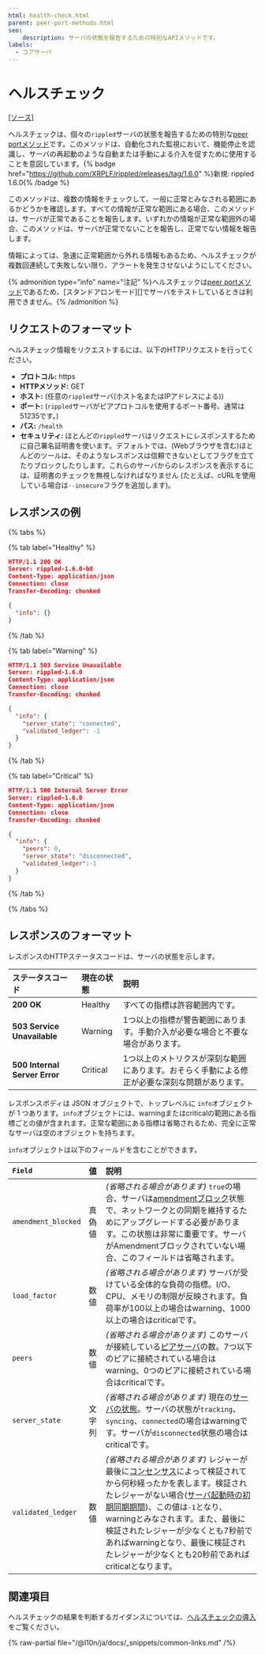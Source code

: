 ```yaml
---
html: health-check.html
parent: peer-port-methods.html
seo:
    description: サーバの状態を報告するための特別なAPIメソッドです。
labels:
  - コアサーバ
---
```

# ヘルスチェック
[[ソース]](https://github.com/XRPLF/rippled/blob/de0c52738785de8bf837f9124da65c7905e7bb5a/src/ripple/overlay/impl/OverlayImpl.cpp#L1084-L1168 "ソース")

ヘルスチェックは、個々の`rippled`サーバの状態を報告するための特別な[peer portメソッド](index.md)です。このメソッドは、自動化された監視において、機能停止を認識し、サーバの再起動のような自動または手動による介入を促すために使用することを意図しています。{% badge href="https://github.com/XRPLF/rippled/releases/tag/1.6.0" %}新規: rippled 1.6.0{% /badge %}

このメソッドは、複数の情報をチェックして、一般に正常とみなされる範囲にあるかどうかを確認します。すべての情報が正常な範囲にある場合、このメソッドは、サーバが正常であることを報告します。いずれかの情報が正常な範囲外の場合、このメソッドは、サーバが正常でないことを報告し、正常でない情報を報告します。

情報によっては、急速に正常範囲から外れる情報もあるため、ヘルスチェックが複数回連続して失敗しない限り、アラートを発生させないようにしてください。

{% admonition type="info" name="注記" %}ヘルスチェックは[peer portメソッド](index.md)であるため、[スタンドアロンモード][]でサーバをテストしているときは利用できません。{% /admonition %}


## リクエストのフォーマット

ヘルスチェック情報をリクエストするには、以下のHTTPリクエストを行ってください。

- **プロトコル:** https
- **HTTPメソッド:** GET
- **ホスト:** (任意の`rippled`サーバ(ホスト名またはIPアドレスによる))
- **ポート:** (`rippled`サーバがピアプロトコルを使用するポート番号、通常は51235です。)
- **パス:** `/health`
- **セキュリティ:** ほとんどの`rippled`サーバはリクエストにレスポンスするために自己署名証明書を使います。デフォルトでは、(Webブラウザを含む)ほとんどのツールは、そのようなレスポンスは信頼できないとしてフラグを立てたりブロックしたりします。これらのサーバからのレスポンスを表示するには、証明書のチェックを無視しなければなりません (たとえば、cURLを使用している場合は`--insecure`フラグを追加します)。

<!-- TODO: link a tutorial for how to run rippled with a non-self-signed TLS cert -->

## レスポンスの例

{% tabs %}

{% tab label="Healthy" %}
```json
HTTP/1.1 200 OK
Server: rippled-1.6.0-b8
Content-Type: application/json
Connection: close
Transfer-Encoding: chunked

{
  "info": {}
}
```
{% /tab %}

{% tab label="Warning" %}
```json
HTTP/1.1 503 Service Unavailable
Server: rippled-1.6.0
Content-Type: application/json
Connection: close
Transfer-Encoding: chunked

{
  "info": {
    "server_state": "connected",
    "validated_ledger": -1
  }
}
```
{% /tab %}

{% tab label="Critical" %}
```json
HTTP/1.1 500 Internal Server Error
Server: rippled-1.6.0
Content-Type: application/json
Connection: close
Transfer-Encoding: chunked

{
  "info": {
    "peers": 0,
    "server_state": "disconnected",
    "validated_ledger":-1
  }
}
```
{% /tab %}

{% /tabs %}

## レスポンスのフォーマット

レスポンスのHTTPステータスコードは、サーバの状態を示します。

| ステータスコード                 | 現在の状態     | 説明                          |
|:------------------------------|:--------------|:-----------------------------|
| **200 OK**                    | Healthy       | すべての指標は許容範囲内です。 |
| **503 Service Unavailable**   | Warning       | 1つ以上の指標が警告範囲にあります。手動介入が必要な場合と不要な場合があります。 |
| **500 Internal Server Error** | Critical      | 1つ以上のメトリクスが深刻な範囲にあります。おそらく手動による修正が必要な深刻な問題があります。 |

レスポンスボディは JSON オブジェクトで、トップレベルに `info`オブジェクトが 1 つあります。`info`オブジェクトには、warningまたはcriticalの範囲にある指標ごとの値が含まれます。正常な範囲にある指標は省略されるため、完全に正常なサーバは空のオブジェクトを持ちます。

`info`オブジェクトは以下のフィールドを含むことができます。

| `Field`             | 値    | 説明                                          |
|:--------------------|:------|:---------------------------------------------|
| `amendment_blocked` | 真偽値 | _(省略される場合があります)_ `true`の場合、サーバは[amendmentブロック](../../../concepts/networks-and-servers/amendments.md#amendment-blocked-servers)状態で、ネットワークとの同期を維持するためにアップグレードする必要があります。この状態は非常に重要です。サーバがAmendmentブロックされていない場合、このフィールドは省略されます。 |
| `load_factor`       | 数値   | _(省略される場合があります)_ サーバが受けている全体的な負荷の指標。I/O、CPU、メモリの制限が反映されます。負荷率が100以上の場合はwarning、1000以上の場合はcriticalです。 |
| `peers`             | 数値   | _(省略される場合があります)_ このサーバが接続している[ピアサーバ](../../../concepts/networks-and-servers/peer-protocol.md)の数。7つ以下のピアに接続されている場合はwarning、0つのピアに接続されている場合はcriticalです。 |
| `server_state`      | 文字列 | _(省略される場合があります)_ 現在の[サーバの状態](../api-conventions/rippled-server-states.md)。サーバの状態が`tracking`、`syncing`、`connected`の場合はwarningです。サーバが`disconnected`状態の場合はcriticalです。 |
| `validated_ledger`  | 数値   | _(省略される場合があります)_ レジャーが最後に[コンセンサス](../../../concepts/consensus-protocol/index.md)によって検証されてから何秒経ったかを表します。検証されたレジャーがない場合([サーバ起動時の初期同期期間](../../../infrastructure/troubleshooting/server-doesnt-sync.md#normal-syncing-behavior))、この値は`-1`となり、warningとみなされます。また、最後に検証されたレジャーが少なくとも7秒前であればwarningとなり、最後に検証されたレジャーが少なくとも20秒前であればcriticalとなります。 |

## 関連項目

ヘルスチェックの結果を判断するガイダンスについては、[ヘルスチェックの導入](../../../infrastructure/troubleshooting/health-check-interventions.md)をご覧ください。

{% raw-partial file="/@l10n/ja/docs/_snippets/common-links.md" /%}
